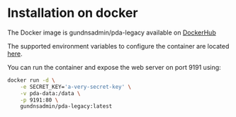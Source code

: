 # Installation on docker

The Docker image is gundnsadmin/pda-legacy available on [DockerHub](https://hub.docker.com/r/gundnsadmin/pda-legacy)

The supported environment variables to configure the container are located [here](../configuration/Environment-variables.md).

You can run the container and expose the web server on port 9191 using:
```bash
docker run -d \
    -e SECRET_KEY='a-very-secret-key' \
    -v pda-data:/data \
    -p 9191:80 \
    gundnsadmin/pda-legacy:latest
```
